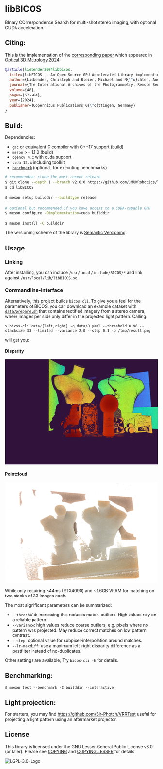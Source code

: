 # libBICOS

BInary COrrespondence Search for multi-shot stereo imaging, with optional CUDA acceleration.

## Citing:

This is the implementation of the [corresponding paper](https://isprs-archives.copernicus.org/articles/XLVIII-2-W7-2024/57/2024/isprs-archives-XLVIII-2-W7-2024-57-2024.pdf) which appeared in [Optical 3D Metrology 2024](https://o3dm.fbk.eu):
```bibtex
@article{liebender2024libbicos,
  title={libBICOS -- An Open Source GPU-Accelerated Library implementing BInary COrrespondence Search for 3D Reconstruction},
  author={Liebender, Christoph and Bleier, Michael and N{\"u}chter, Andreas},
  journal={The International Archives of the Photogrammetry, Remote Sensing and Spatial Information Sciences},
  volume={48},
  pages={57--64},
  year={2024},
  publisher={Copernicus Publications G{\"o}ttingen, Germany}
}
```

## Build:

Dependencies:

- `gcc` or equivalent C compiler with C++17 support (build)
- [`meson`](https://github.com/mesonbuild/meson) >= 1.1.0 (build)
- `opencv 4.x` with cuda support
- `cuda 12.x` including toolkit
- [`benchmark`](https://github.com/google/benchmark) (optional, for executing benchmarks)

```bash
# recommended: clone the most recent release
$ git clone --depth 1 --branch v2.0.0 https://github.com/JMUWRobotics/libBICOS
$ cd libBICOS

$ meson setup builddir --buildtype release

# optional but recommended if you have access to a CUDA-capable GPU
$ meson configure -Dimplementation=cuda builddir

$ meson install -C builddir
```

The versioning scheme of the library is [Semantic Versioning](https://semver.org/).

## Usage

### Linking
After installing, you can include `/usr/local/include/BICOS/*` and link against `/usr/local/lib/libBICOS.so`.

### Commandline-interface
Alternatively, this project builds `bicos-cli`. To give you a feel for the parameters of BICOS, you can download an example dataset with [`data/prepare.sh`](/data/prepare.sh) that contains rectified imagery from a stereo camera, where images per side only differ in the projected light pattern.
Calling:
```console
$ bicos-cli data/{left,right} -q data/Q.yaml --threshold 0.96 --stacksize 33 --limited --variance 2.0 --step 0.1 -o /tmp/result.png
```
will get you:

#### Disparity
![Example disparity](/example-disp.png)

#### Pointcloud
![Example pointcloud](/example-pcl.png)

While only requiring ~44ms (RTX4090) and ~1.6GB VRAM for matching on two stacks of 33 images each.

The most significant parameters can be summarized:

- `--threshold`: increasing this reduces match-outliers. High values rely on a reliable pattern.
- `--variance`: high values reduce coarse outliers, e.g. pixels where no pattern was projected. May reduce correct matches on low pattern contrast.
- `--step`: optional value for subpixel-interpolation around matches.
- `--lr-maxdiff`: use a maximum left-right disparity difference as a postfilter instead of no-duplicates.

Other settings are available; Try `bicos-cli -h` for details.

## Benchmarking:

```console
$ meson test --benchmark -C builddir --interactive
```

## Light projection:
For starters, you may find https://github.com/Sir-Photch/VRRTest useful for projecting a light pattern using an aftermarket projector.

## License

This library is licensed under the GNU Lesser General Public License v3.0 (or later).
Please see [COPYING](/COPYING) and [COPYING.LESSER](/COPYING.LESSER) for details.

![LGPL-3.0-Logo](https://www.gnu.org/graphics/lgplv3-147x51.png)
